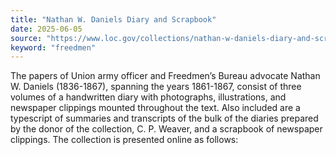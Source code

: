 ```yaml
---
title: "Nathan W. Daniels Diary and Scrapbook"
date: 2025-06-05
source: "https://www.loc.gov/collections/nathan-w-daniels-diary-and-scrapbook/about-this-collection/"
keyword: "freedmen"
---
```


The papers of Union army officer and Freedmen&rsquo;s Bureau advocate Nathan W. Daniels (1836-1867), spanning the years 1861-1867, consist of three volumes of a handwritten diary with photographs, illustrations, and newspaper clippings mounted throughout the text. Also included are a typescript of summaries and transcripts of the bulk of the diaries prepared by the donor of the collection, C. P. Weaver, and a scrapbook of newspaper clippings. The collection is presented online as follows:

